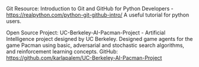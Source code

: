 Git Resource: Introduction to Git and GitHub for Python Developers - https://realpython.com/python-git-github-intro/ 
A useful tutorial for python users.

Open Source Project: UC-Berkeley-AI-Pacman-Project - Artificial Intelligence project designed by UC Berkeley. Designed game agents for the game Pacman using basic, adversarial and stochastic search algorithms, and reinforcement learning concepts.
GitHub: https://github.com/karlapalem/UC-Berkeley-AI-Pacman-Project
